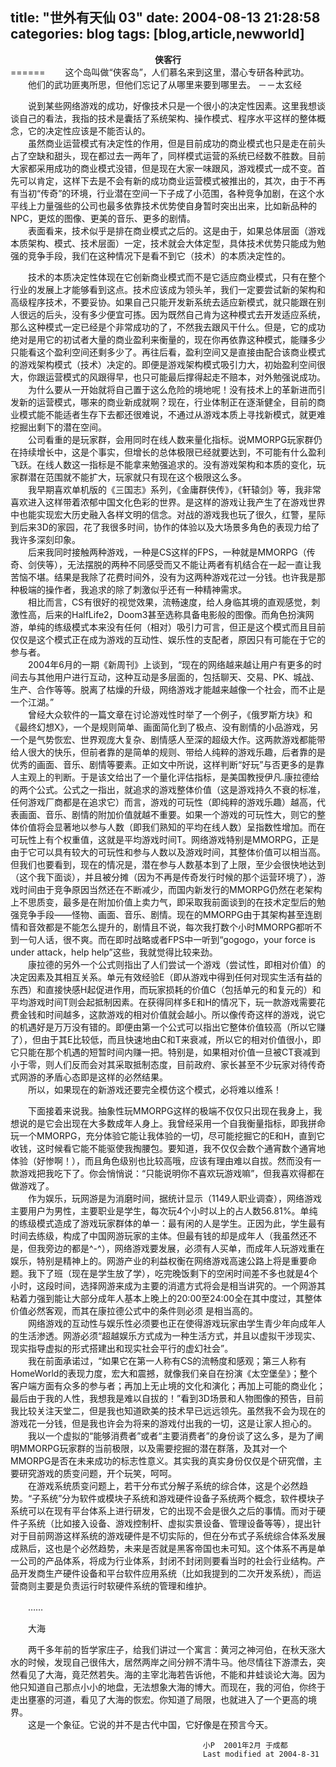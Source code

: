 title: "世外有天仙 03"
date: 2004-08-13 21:28:58
categories: blog
tags: [blog,article,newworld]
---
<center><b>侠客行</b></center>
======    
	　　这个岛叫做“侠客岛”，人们慕名来到这里，潜心专研各种武功。
	　　他们的武功匪夷所思，但他们忘记了从哪里来要到哪里去。
                                            －－太玄经  

　　说到某些网络游戏的成功，好像技术只是一个很小的决定性因素。这里我想谈谈自己的看法，我指的技术是囊括了系统架构、操作模式、程序水平这样的整体概念，它的决定性应该是不能否认的。  
　　虽然商业运营模式有决定性的作用，但是目前成功的商业模式也只是走在前头占了空缺和甜头，现在都过去一两年了，同样模式运营的系统已经数不胜数。目前大家都采用成功的商业模式没错，但是现在大家一味跟风，游戏模式一成不变。首先可以肯定，这样下去是不会有新的成功商业运营模式被推出的，其次，由于不再有当初“传奇”的环境，行业潜在空间一下子成了小范围，各种竞争加剧，在这个水平线上力量强些的公司也最多依靠技术优势使自身暂时突出出来，比如新品种的NPC，更炫的图像、更美的音乐、更多的剧情。  
　　表面看来，技术似乎是排在商业模式之后的。这是由于，如果总体层面（游戏本质架构、模式、技术层面）一定，技术就会大体定型，具体技术优势只能成为勉强的竞争手段，我们在这种情况下是看不到它（技术）的本质决定性的。  
  
　　技术的本质决定性体现在它创新商业模式而不是它适应商业模式，只有在整个行业的发展上才能够看到这点。技术应该成为领头羊，我们一定要尝试新的架构和高级程序技术，不要妥协。如果自己只能开发新系统去适应新模式，就只能跟在别人很远的后头，没有多少便宜可拣。因为既然自己肯为这种模式去开发适应系统，那么这种模式一定已经是个非常成功的了，不然我去跟风干什么。但是，它的成功绝对是用它的初试者大量的商业盈利来衡量的，现在你再依靠这种模式，能赚多少只能看这个盈利空间还剩多少了。再往后看，盈利空间又是直接由配合该商业模式的游戏架构模式（技术）决定的。即便是游戏架构模式吸引力大，初始盈利空间很大，你跟运营模式的风跟得早，也只可能最后撑得起走不赔本，对外勉强说成功。  
　　为什么要从一开始就将自己置于这么危险的境地呢！没有技术上的革新进而引发新的运营模式，哪来的商业新成就啊？现在，行业体制正在逐渐健全，目前的商业模式能不能适者生存下去都还很难说，不通过从游戏本质上寻找新模式，就更难挖掘出剩下的潜在空间。  
　　公司看重的是玩家群，会用同时在线人数来量化指标。说MMORPG玩家群仍在持续增长中，这是个事实，但增长的总体极限已经就要达到，不可能有什么盈利飞跃。在线人数这一指标是不能拿来勉强追求的。没有游戏架构和本质的变化，玩家群潜在范围就不能扩大，玩家就只有现在这个极限这么多。  
　　我早期喜欢单机版的《三国志》系列，《金庸群侠传》，《轩辕剑》等，我非常喜欢进入这样带着浓郁中国文化色彩的世界。是这样的游戏让我产生了在游戏世界中也能实现宏大历史融入各样文明的信念。对战的游戏我也玩了很久，红警，星际到后来3D的家园，花了我很多时间，协作的体验以及大场景多角色的表现力给了我许多深刻印象。  
　　后来我同时接触两种游戏，一种是CS这样的FPS，一种就是MMORPG（传奇、剑侠等），无法摆脱的两种不同感受而又不能让两者有机结合在一起一直让我苦恼不堪。结果是我除了花费时间外，没有为这两种游戏花过一分钱。也许我是那种极端的操作者，我追求的除了刺激似乎还有一种精神需求。  
　　相比而言，CS有很好的视觉效果，流畅速度，给人身临其境的直观感觉，刺激性高，后来的HalfLife2，Doom3甚至选称具备电影般的图像。而角色扮演网游，单纯的练级模式本来没有任何（相对）吸引力可言，但正是这个模式而且目前仅仅是这个模式正在成为游戏的互动性、娱乐性的支配者，原因只有可能在于它的参与者。  
　　2004年6月的一期《新周刊》上谈到，“现在的网络越来越让用户有更多的时间去与其他用户进行互动，这种互动是多层面的，包括聊天、交易、PK、城战、生产、合作等等。脱离了枯燥的升级，网络游戏才能越来越像一个社会，而不止是一个江湖。”  
　　曾经大众软件的一篇文章在讨论游戏性时举了一个例子，《俄罗斯方块》和《最终幻想X》，一个是规则简单、画面简化到了极点、没有剧情的小品游戏，另一个是气势恢宏、世界观庞大复杂、剧情感人至深的超级大作。这两款游戏都能带给人很大的快乐，但前者靠的是简单的规则、带给人纯粹的游戏乐趣，后者靠的是优秀的画面、音乐、剧情等要素。正如文中所说，这样判断“好玩”与否更多的是靠人主观上的判断。于是该文给出了一个量化评估指标，是美国教授伊凡.康拉德给的两个公式。公式之一指出，就追求的游戏整体价值（这是游戏持久不衰的标准，任何游戏厂商都是在追求它）而言，游戏的可玩性（即纯粹的游戏乐趣）越高，代表画面、音乐、剧情的附加价值就越不重要。如果一个游戏的可玩性大，则它的整体价值将会显著地以参与人数（即我们熟知的平均在线人数）呈指数性增加。而在可玩性上有个权重值，这就是平均游戏时间T。网络游戏特别是MMORPG，正是由于它可以具有较大的可玩性和参与人数以及游戏时间，其整体价值可以相当高。
但我们也要看到，现在的情况是，潜在参与人数基本到了上限，至少会很快地达到（这个我下面谈），并且被分摊（因为不再是传奇发行时候的那个运营环境了），游戏时间由于竞争原因当然还在不断减少，而国内新发行的MMORPG仍然在老架构上不思质变，最多是在附加价值上卖力气，即采取我前面谈到的在技术定型后的勉强竞争手段——怪物、画面、音乐、剧情。现在的MMORPG由于其架构甚至连剧情和音效都是不能怎么提升的，剧情且不说，每次我打数个小时MMORPG都听不到一句人话，很不爽。而在即时战略或者FPS中一听到“gogogo，your force is under attack，help help”这些，我就觉得比较来劲。  
　　康拉德的另外一个公式则指出了人们尝试一个游戏（尝试性，即相对价值）的决定因素及其相互关系。单元有效经验E（即从游戏中得到任何对现实生活有益的东西）和直接快感H起促进作用，而玩家损耗的价值C（包括单元的和复元的）和平均游戏时间T则会起抵制因素。在获得同样多E和H的情况下，玩一款游戏需要花费金钱和时间越多，这款游戏的相对价值就会越小。所以像传奇这样的游戏，说它的机遇好是万万没有错的。即便由第一个公式可以指出它整体价值较高（所以它赚了），但由于其E比较低，而且快速地由C和T来衰减，所以它的相对价值很小，即它只能在那个机遇的短暂时间内赚一把。特别是，如果相对价值一旦被CT衰减到小于零，则人们反而会对其采取抵制态度，目前政府、家长甚至不少玩家对待传奇式网游的矛盾心态即是这样的必然结果。  
　　所以，如果现在的新游戏还要完全模仿这个模式，必将难以维系！  
  
　　下面接着来说我。抽象性玩MMORPG这样的极端不仅仅只出现在我身上，我想说的是它会出现在大多数成年人身上。我曾经采用一个自我衡量指标，即我拼命玩一个MMORPG，充分体验它能让我体验的一切，尽可能挖掘它的E和H，直到它收钱，这时候看它能不能驱使我掏腰包。要知道，我不仅仅会数个通宵数个通宵地体验（好惨啊！），而且角色级别也比较高哦，应该有理由难以自拔。然而没有一款游戏把我吃下了。你会悄悄说：“只能说明你不喜欢玩游戏嘛”，但我喜欢得都在做游戏了。  
　　作为娱乐，玩网游是为消磨时间，据统计显示（1149人职业调查），网络游戏主要用户为男性，主要职业是学生，每次玩4个小时以上的占人数56.81%。单纯的练级模式造成了游戏玩家群体的单一：最有闲的人是学生。正因为此，学生最有时间去练级，构成了中国网游玩家的主体。但最有钱的却是成年人（我虽然还不是，但我旁边的都是^-^），网络游戏要发展，必须有人买单，而成年人玩游戏重在娱乐，特别是精神上的。网游产业的利益权衡在网络游戏高速公路上将是重要命题。我下了班（现在是学生放了学），吃完晚饭剩下的空闲时间差不多也就是4个小时，这段时间，选择网游来成为主要的消遣方式将会是相当讲究的。一个网游其粘着力强到能让大部分成年人基本上晚上的20:00至24:00全在其中度过，其整体价值必然客观，而其在康拉德公式中的条件则必须
是相当高的。  
　　网络游戏的互动性与娱乐性必须要也正在使得游戏玩家由学生青少年向成年人的生活渗透。网游必须“超越娱乐方式成为一种生活方式，并且以虚拟干涉现实、现实指导虚拟的形式搭建出和现实社会平行的虚幻社会”。  
　　我在前面承诺过，“如果它在第一人称有CS的流畅度和感观；第三人称有HomeWorld的表现力度，宏大和震撼，就像我们亲自在扮演《太空堡垒》；整个客户端方面有众多的参与者；再加上无止境的文化和演化；再加上可能的商业化；最后由于我的人性，我想我是难以自拔的！”看到3D场景和人物图像的预告，目前我比较关注天堂二，但是我也知道欧美的技术早已远远领先。虽然我不会为现在的游戏花一分钱，但是我也许会为将来的游戏付出我的一切，这是让家人担心的。  
　　我以一个虚拟的“能够消费者”或者“主要消费者”的身份谈了这么多，是为了阐明MMORPG玩家群的当前极限，以及需要挖掘的潜在群落，及其对一个MMORPG是否在未来成功的标志性意义。其实我的真实身份仅仅是个研究僧，主要研究游戏的质变问题，开个玩笑，呵呵。  
　　在游戏系统质变问题上，若干分布式分解子系统的综合体，这是个必然趋势。“子系统”分为软件或模块子系统和游戏硬件设备子系统两个概念，软件模块子系统可以在现有平台体系上进行研发，它的出现不会是很久之后的事情。而对于硬件子系统（比如接入设备、游戏控制杆、虚拟实景设备、管理设备等等），提出针对于目前网游这样系统的游戏硬件是不切实际的，但在分布式子系统综合体系发展成熟后，这也是个必然趋势，未来是否就是黑客帝国也未可知。这个体系不再是单一公司的产品体系，将成为行业体系，封闭不封闭则要看当时的社会行业结构。产品开发商生产硬件设备和平台软件应用系统（比如我提到的二次开发系统），而运营商则主要是负责运行时软硬件系统的管理和维护。  
  
　　……  

　　大海    

　　两千多年前的哲学家庄子，给我们讲过一个寓言：黄河之神河伯，在秋天涨大水的时候，发现自己很伟大，居然两岸之间分辨不清牛马。他尽情往下游漂去，突然看见了大海，竟茫然若失。海的主宰北海若告诉他，不能和井蛙谈论大海。因为他只知道自己那点小小的地盘，无法想象大海的博大。而现在，我的河伯，你终于走出壅塞的河道，看见了大海的恢宏。你知道了局限，也就进入了一个更高的境界。  
　　这是一个象征。它说的并不是古代中国，它好像是在预言今天。  

                                               小P  2001年2月 于成都
                                               Last modified at 2004-8-31